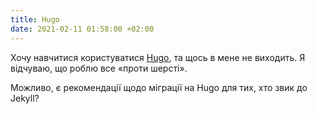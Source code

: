 ```yaml
---
title: Hugo
date: 2021-02-11 01:58:00 +02:00
---
```


Хочу навчитися користуватися [Hugo][1], та щось в мене не виходить. Я відчуваю, що роблю все «проти шерсті».

Можливо, є рекомендації щодо міграції на Hugo для тих, хто звик до Jekyll?

[1]: https://gohugo.io
